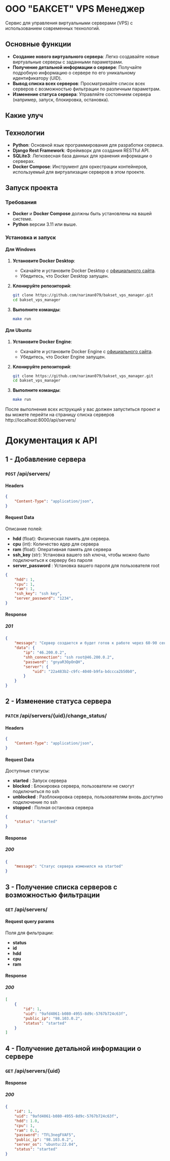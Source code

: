 # ООО "БАКСЕТ" VPS Менеджер

Сервис для управления виртуальными серверами (VPS) с использованием современных технологий.

## Основные функции
- **Создание нового виртуального сервера**: Легко создавайте новые виртуальные серверы с заданными параметрами.
- **Получение детальной информации о сервере**: Получайте подробную информацию о сервере по его уникальному идентификатору (UID).
- **Вывод списка всех серверов**: Просматривайте список всех серверов с возможностью фильтрации по различным параметрам.
- **Изменение статуса сервера**: Управляйте состоянием сервера (например, запуск, блокировка, остановка).

## Какие улуч
## Технологии
- **Python**: Основной язык программирования для разработки сервиса.
- **Django Rest Framework**: Фреймворк для создания RESTful API.
- **SQLite3**: Легковесная база данных для хранения информации о серверах.
- **Docker Compose**: Инструмент для оркестрации контейнеров, используемый для виртуализации серверов в этом проекте.

## Запуск проекта

### Требования
- **Docker** и **Docker Compose** должны быть установлены на вашей системе.
- **Python** версии 3.11 или выше.

### Установка и запуск

#### Для Windows

1. **Установите Docker Desktop**:
   - Скачайте и установите Docker Desktop с [официального сайта](https://www.docker.com/products/docker-desktop).
   - Убедитесь, что Docker Desktop запущен.

2. **Клонируйте репозиторий**:
   ```bash
   git clone https://github.com/nariman079/bakset_vps_manager.git
   cd bakset_vps_manager
   ```
3. **Выполните команды**:
   ```bash
   make run
    ```
#### Для Ubuntu
1. **Установите Docker Engine**:
   - Скачайте и установите Docker Engine с [официального сайта](https://docs.docker.com/engine/install/).
   - Убедитесь, что Docker Engine запущен.

2. **Клонируйте репозиторий**:
   ```bash
   git clone https://github.com/nariman079/bakset_vps_manager.git
   cd bakset_vps_manager
   ```
3. **Выполните команды**:
   ```bash
   make run
    ```

После выполнения всех иструкций у вас должен запуститься проект и вы можете перейти на страницу списка серверов http://localhost:8000/api/servers/

# Документация к API

## 1 - Добавление сервера
### `POST` /api/servers/
#### Headers
```json
{
    "Content-Type": "application/json",
}
```
#### Request Data
Описание полей:
- **hdd** (float): Физическая память для сервера. 
- **cpu** (int): Количество ядер для сервера
- **ram** (float): Оперативная память для сервера
- **ssh_key** (str): Установка вашего ssh ключа, чтобы можно было подключиться к серверу без пароля
- **server_password** : Установка вашего пароля для пользователя root
```json
{
    "hdd": 1, 
    "cpu": 1, 
    "ram": 1, 
    "ssh_key": "ssh key", 
    "server_password": "1234", 
}
```
#### Response
##### 201
```json
{
    "message": "Сервер создается и будет готов к работе через 60-90 секунд",
    "data": {
        "ip": "46.200.0.2",
        "shh_connection": "ssh root@46.200.0.2",
        "password": "gnyaR3OpOnQH",
        "server": {
            "uid": "22a483b2-c9fc-4040-b9fa-bdccca2b50b0",
        }
    }
}
```
## 2 - Изменение статуса сервера
### `PATCH` /api/servers/{uid}/change_status/
#### Headers
```json
{
    "Content-Type": "application/json",
}
```
#### Request Data
Доступные статусы:
- **started** : Запуск сервера
- **blocked** : Блокировка сервера, пользователи не смогут подключиться по ssh
- **unblocked** : Разблокировка сервера, пользователям вновь доступно подключение по ssh
- **stopped** : Полная остановка сервера
```json
{
    "status": "started" 
}
```
#### Response
##### 200
```json
{
    "message": "Статус сервера изменился на started"
}
```
## 3 - Получение списка серверов с возможностью фильтрации
### `GET` /api/servers/
#### Request query params
Поля для фильтрации:
- **status**
- **id**
- **hdd**
- **cpu**
- **ram**
#### Response
##### 200
```json
[
    {
        "id": 1,
        "uid": "9afd4061-b080-4955-8d9c-5767b724c63f",
        "public_ip": "98.103.0.2",
        "status": "started"
    }
]
```

## 4 - Получение детальной информации о сервере
### `GET` /api/servers/{uid}
#### Response
##### 200
```json
{
    "id": 1,
    "uid": "9afd4061-b080-4955-8d9c-5767b724c63f",
    "hdd": 1.0,
    "cpu": 1,
    "ram": 0.1,
    "password": "TFL3negFVAF5",
    "public_ip": "98.103.0.2",
    "server_os": "ubuntu:22.04",
    "status": "started"
}
```
